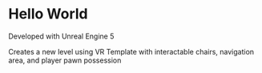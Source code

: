 # Hello World

Developed with Unreal Engine 5

Creates a new level using VR Template with interactable chairs, navigation area, and player pawn possession
